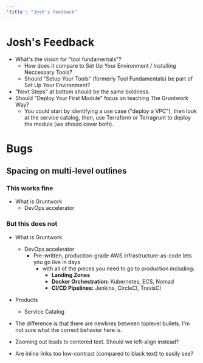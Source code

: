 ```yaml
---
'title': "Josh's Feedback"
---
```


# Josh's Feedback

- What's the vision for "tool fundamentals"?
  - How does it compare to Set Up Your Environment / Installing Neccessary Tools?
  - Should "Setup Your Tools" (formerly Tool Fundamentals) be part of Set Up Your Environment?
- "Next Steps" at bottom should be the same boldness. 
- Should "Deploy Your First Module" focus on teaching The Gruntwork Way? 
  - You could start by identifying a use case ("deploy a VPC"), then look at the service catalog, then, use Terraform or Terragrunt to deploy the module (we should cover both).

# Bugs

## Spacing on multi-level outlines

### This works fine

- What is Gruntwork
  - DevOps accelerator

### But this does not

- What is Gruntwork
  - DevOps accelerator
    - Pre-written, production-grade AWS infrastructure-as-code lets you go live in days
      - with all of the pieces you need to go to production including:
        - **Landing Zones**
        - **Docker Orchestration:** Kubernetes, ECS, Nomad
        - **CI/CD Pipelines:** Jenkins, CircleCI, TravisCI

- Products
  - Service Catalog 

- The difference is that there are newlines between toplevel bullets. I'm not sure what the correct behavior here is.

- Zooming out leads to centered text. Should we left-align instead?

- Are inline links too low-contrast (compared to black text) to easily see?